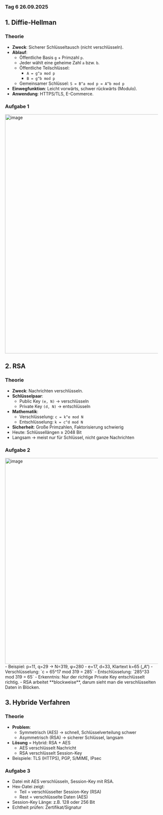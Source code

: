 ### Tag 6 26.09.2025

## 1. Diffie-Hellman

### Theorie
- **Zweck**: Sicherer Schlüsseltausch (nicht verschlüsseln).  
- **Ablauf**:  
  - Öffentliche Basis `g` + Primzahl `p`.  
  - Jeder wählt eine geheime Zahl `a` bzw. `b`.  
  - Öffentliche Teilschlüssel:  
    - `A = g^a mod p`  
    - `B = g^b mod p`  
  - Gemeinsamer Schlüssel: `S = B^a mod p = A^b mod p`  
- **Einwegfunktion**: Leicht vorwärts, schwer rückwärts (Modulo).  
- **Anwendung**: HTTPS/TLS, E-Commerce.  

### Aufgabe 1
<img width="992" height="785" alt="image" src="https://github.com/user-attachments/assets/4b9f1d22-6e6a-4b79-a520-d8f8d0a6c417" />



## 2. RSA

### Theorie
- **Zweck**: Nachrichten verschlüsseln.  
- **Schlüsselpaar**:  
  - Public Key `(e, N)` → verschlüsseln  
  - Private Key `(d, N)` → entschlüsseln  
- **Mathematik**:  
  - Verschlüsselung: `c = k^e mod N`  
  - Entschlüsselung: `k = c^d mod N`  
- **Sicherheit**: Große Primzahlen, Faktorisierung schwierig  
- Heute: Schlüssellängen ≥ 2048 Bit  
- Langsam → meist nur für Schlüssel, nicht ganze Nachrichten  

### Aufgabe 2
<img width="588" height="676" alt="image" src="https://github.com/user-attachments/assets/a1c1fbdc-cd5e-4745-9727-c18f12a3c163" />
- Beispiel: p=11, q=29 → N=319, φ=280  
- e=17, d=33, Klartext k=65 („A“)  
- Verschlüsselung: `c = 65^17 mod 319 = 285`  
- Entschlüsselung: `285^33 mod 319 = 65`  
- Erkenntnis: Nur der richtige Private Key entschlüsselt richtig.  
- RSA arbeitet **blockweise**, darum sieht man die verschlüsselten Daten in Blöcken.  


## 3. Hybride Verfahren

### Theorie
- **Problem**:  
  - Symmetrisch (AES) → schnell, Schlüsselverteilung schwer  
  - Asymmetrisch (RSA) → sicherer Schlüssel, langsam  
- **Lösung** = Hybrid: RSA + AES  
  - AES verschlüsselt Nachricht  
  - RSA verschlüsselt Session-Key  
- Beispiele: TLS (HTTPS), PGP, S/MIME, IPsec  

### Aufgabe 3
- Datei mit AES verschlüsseln, Session-Key mit RSA.  
- Hex-Datei zeigt:  
  - Teil = verschlüsselter Session-Key (RSA)  
  - Rest = verschlüsselte Daten (AES)  
- Session-Key Länge: z.B. 128 oder 256 Bit  
- Echtheit prüfen: Zertifikat/Signatur  






